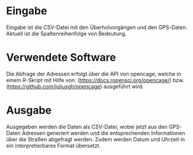 # Eingabe

Eingabe ist die CSV-Datei mit den Überholvorgängen und den GPS-Daten.
Aktuell ist die Spaltenreihenfolge von Bedeutung.

# Verwendete Software

Die Abfrage der Adressen erfolgt über die API von opencage, welche in einem R-Skript mit Hilfe von: (https://docs.ropensci.org/opencage/) bzw. (https://github.com/juliusgh/opencage) 
ausgeführt wird.

# Ausgabe

Ausgegeben werden die Daten als CSV-Datei, wobei jetzt aus den GPS-Daten Adressen generiert werden und die entsprechenden Informationen über die Straßen abgefragt werden. 
Zudem werden Datum und Uhrzeit in ein interpretierbares Format übersetzt.